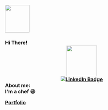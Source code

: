 <div align="Left">
  <img src="https://media.giphy.com/media/26xBwdIuRJiAIqHwA/giphy.gif" width="80" height="90"/>
 </div> <h3> Hi There!

<div id="header" align="center">
  <img src="https://media.giphy.com/media/HUplkVCPY7jTW/giphy.gif" width="100"/>
</div>
<div id="badges", align="center">
  <a href= "https://www.linkedin.com/in/idan-goldstein">
    <img src="https://img.shields.io/badge/LinkedIn-blue?style=for-the-badge&logo=linkedin&logoColor=white" alt="LinkedIn Badge"/>
  </a>
  

    
  </div>About me:</br>  I'm a chef 😃
   
      
  [Portfolio](https://github.com/idangold1212/Portfolio)
